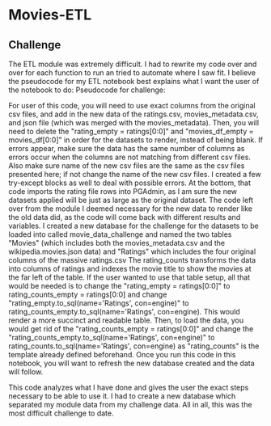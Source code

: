 # Movies-ETL
## Challenge
The ETL module was extremely difficult. I had to rewrite my code over and over for each function to run an tried to automate where I saw fit. I believe the pseudocode for my ETL notebook best explains what I want the user of the notebook to do: Pseudocode for challenge:

For user of this code, you will need to use exact columns from the original csv files, and  add in the new
data of the ratings.csv, movies_metadata.csv, and json file (which was merged with the movies_metadata).
Then, you will need to delete the "rating_empty = ratings[0:0]" and "movies_df_empty = movies_df[0:0]" in order for the datasets to render, instead of being blank. If errors appear, make sure the data has the same number of columns
as errors occur when the columns are not matching from different csv files. Also make sure name of the new csv files
are the same as the csv files presented here; if not change the name of the new csv files. I created a
few try-except blocks as well to deal with possible errors. At the bottom, that code imports the rating file rows into PGAdmin, as I am sure the new datasets applied will be just as large as the original dataset. The code left over from the module I deemed necessary for the new data to render like the old data did, as the code will come back with different
results and variables. I created a new database for the challenge for the datasets to be loaded into called
movie_data_challenge and named the two tables "Movies" (which includes both the movies_metadata.csv
and the wikipedia.movies.json data) and "Ratings" which includes the four original columns of the massive ratings.csv
The rating_counts transforms the data into columns of ratings and indexes the movie title to show the movies at the
far left of the table. If the user wanted to use that table setup, all that would be needed is to change the 
"rating_empty = ratings[0:0]" to rating_counts_empty = ratings[0:0] and change "rating_empty.to_sql(name='Ratings', con=engine)" to rating_counts_empty.to_sql(name='Ratings', con=engine). This would render a more succinct and readable table. Then, to load the data, you would get rid of the "rating_counts_empty = ratings[0:0]" and change the "rating_counts_empty.to_sql(name='Ratings', con=engine)" to rating_counts.to_sql(name='Ratings', con=engine) as "rating_counts" is the template already defined beforehand. Once you run this code in this notebook, you will want to refresh the new database created and the data will follow.

This code analyzes what I have done and gives the user the exact steps necessary to be able to use it. I had to create a new database which separated my module data from my challenge data.
All in all, this was the most difficult challenge to date.
